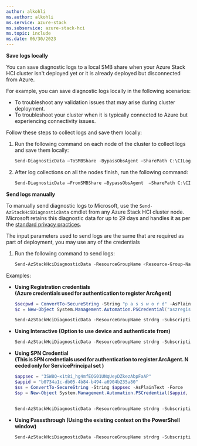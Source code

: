 ```yaml
---
author: alkohli
ms.author: alkohli
ms.service: azure-stack
ms.subservice: azure-stack-hci
ms.topic: include
ms.date: 06/30/2023
---
```


**Save logs locally**

You can save diagnostic logs to a local SMB share when your Azure Stack HCI cluster isn't deployed yet or it is already deployed but disconnected from Azure.

For example, you can save diagnostic logs locally in the following scenarios:

- To troubleshoot any validation issues that may arise during cluster deployment.
- To troubleshoot your cluster when it is typically connected to Azure but experiencing connectivity issues.

Follow these steps to collect logs and save them locally:

1. Run the following command on each node of the cluster to collect logs and save them locally:

   ```powershell
   Send-DiagnosticData –ToSMBShare -BypassObsAgent –SharePath C:\CILogCollection\Node1 -ShareCredential <cred>  
   ```

1. After log collections on all the nodes finish, run the following command:

   ```powershell
   Send-DiagnosticData –FromSMBShare –BypassObsAgent  –SharePath C:\CILogCollection\Node1 -ShareCredential <cred>
   ```

**Send logs manually**

To manually send diagnostic logs to Microsoft, use the `Send-AzStackHciDiagnosticData` cmdlet from any Azure Stack HCI cluster node. Microsoft retains this diagnostic data for up to 29 days and handles it as per the [standard privacy practices](https://privacy.microsoft.com/).

The input parameters used to send logs are the same that are required as part of deployment, you may use any of the credentials

1. Run the following command to send logs:

   ```powershell
   Send-AzStackHciDiagnosticData -ResourceGroupName <Resource-Group-Name> -SubscriptionId <Subscription-ID> -TenantId <Tenant-ID> -RegistrationCredential $c -DiagnosticLogPath C:\CILogCollection  
   ```

Examples:

- **Using Registration credentials (Azure credentials used for authentication to register ArcAgent)**

   ```powershell
   $secpwd = ConvertTo-SecureString -String "p a s s w o r d" -AsPlainText -Force 
   $c = New-Object System.Management.Automation.PSCredential("aszregistration@microsoft.com", $secpwd) 
 
   Send-AzStackHciDiagnosticData -ResourceGroupName strdrg -SubscriptionId 4bed37fd-19a1-4d31-8b44-40267555bec5 -TenantId 72f988bf-86f1-41af-91ab-2d7cd011db47 -RegistrationCredential $c -DiagnosticLogPath C:\MasLogs
   ```

- **Using Interactive (Option to use device and authenticate from)**

   ```powershell
   Send-AzStackHciDiagnosticData -ResourceGroupName strdrg -SubscriptionId 4bed37fd-19a1-4d31-8b44-40267555bec5 -TenantId 72f988bf-86f1-41af-91ab-2d7cd011db47 -RegistrationWithDeviceCode -DiagnosticLogPath C:\MasLogs
   ```
 
- **Using SPN Credential (This is SPN crednetials used for authentication to register ArcAgent. Needed only for ServicePrincipal set )**

   ```powershell
   $appsec = "3SW8Q~x1t8i_hg4mfEQG01UNqUeyDZkezAbpFaAP" 
   $appid = "b0734a1c-db05-4b84-b494-a6904b235a80" 
   $ss = ConvertTo-SecureString -String $appsec -AsPlainText -Force 
   $sp = New-Object System.Management.Automation.PSCredential($appid, $ss) 
 
 
   Send-AzStackHciDiagnosticData -ResourceGroupName strdrg -SubscriptionId 4bed37fd-19a1-4d31-8b44-40267555bec5 -TenantId 72f988bf-86f1-41af-91ab-2d7cd011db47 -RegistrationSPCredential $sp -DiagnosticLogPath C:\MasLogs 
   ```

- **Using Passsthrough (Using the existing context on the PowerShell window)**

   ```powershell
   Send-AzStackHciDiagnosticData -ResourceGroupName strdrg -SubscriptionId 4bed37fd-19a1-4d31-8b44-40267555bec5 -TenantId 72f988bf-86f1-41af-91ab-2d7cd011db47 -RegistrationWithExistingContext -DiagnosticLogPath C:\MasLogs 
   ```